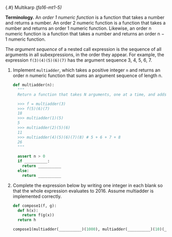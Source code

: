 
{.#} Multikarp *(fa16-mt1-5)*

**Terminology.** An *order 1 numeric function* is a function that takes a number and returns a number. An order 2 numeric function is a function that takes a number and returns an order 1 numeric function. Likewise, an order n numeric function is a function that takes a number and returns an order n − 1 numeric function.

The *argument sequence* of a nested call expression is the sequence of all arguments in all subexpressions, in the order they appear. For example, the expression `f(3)(4)(5)(6)(7)` has the argument sequence 3, 4, 5, 6, 7.

1. Implement `multiadder`, which takes a positive integer `n` and returns an order n numeric function that sums an argument sequence of length n.

    ```py
    def multiadder(n):
      """
      Return a function that takes N arguments, one at a time, and adds them.

      >>> f = multiadder(3)
      >>> f(5)(6)(7)
      18
      >>> multiadder(1)(5)
      5
      >>> multiadder(2)(5)(6)
      11
      >>> multiadder(4)(5)(6)(7)(8) # 5 + 6 + 7 + 8
      26
      """
      
      assert n > 0
      if __________:
        return __________
      else:
        return __________
    ```

1. Complete the expression below by writing one integer in each blank so that the whole expression evaluates to 2016. Assume multiadder is implemented correctly.

    ```py
    def compose1(f, g):
      def h(x):
        return f(g(x))
      return h

    compose1(multiadder(__________)(1000), multiadder(__________)(10)(__________))(1)(2)(3)
    ```
